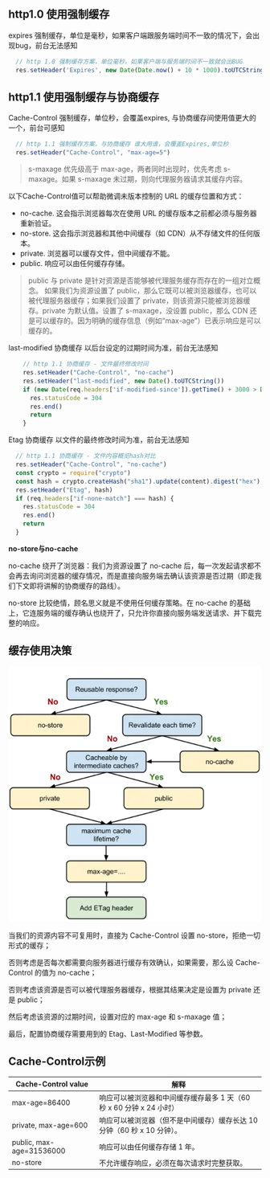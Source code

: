 ## http1.0 使用强制缓存

expires 强制缓存，单位是毫秒，如果客户端跟服务端时间不一致的情况下，会出现bug，前台无法感知

```javascript
  // http 1.0 强制缓存方案，单位毫秒，如果客户端与服务端时间不一致就会出BUG
  res.setHeader('Expires', new Date(Date.now() + 10 * 1000).toUTCString())
```

## http1.1 使用强制缓存与协商缓存

Cache-Control 强制缓存，单位秒，会覆盖expires, 与协商缓存间使用值更大的一个，前台可感知
  
```javascript
  // http 1.1 强制缓存方案，与协商缓存 谁大用谁，会覆盖Expires,单位秒
  res.setHeader("Cache-Control", "max-age=5")
```
> s-maxage 优先级高于 max-age，两者同时出现时，优先考虑 s-maxage。如果 s-maxage 未过期，则向代理服务器请求其缓存内容。

以下Cache-Control值可以帮助微调未版本控制的 URL 的缓存位置和方式：

  * no-cache. 这会指示浏览器每次在使用 URL 的缓存版本之前都必须与服务器重新验证。
  * no-store. 这会指示浏览器和其他中间缓存（如 CDN）从不存储文件的任何版本。
  * private. 浏览器可以缓存文件，但中间缓存不能。
  * public. 响应可以由任何缓存存储。

  > public 与 private 是针对资源是否能够被代理服务缓存而存在的一组对立概念。 如果我们为资源设置了 public，那么它既可以被浏览器缓存，也可以被代理服务器缓存；如果我们设置了 private，则该资源只能被浏览器缓存。private 为默认值。设置了 s-maxage，没设置 public，那么 CDN 还是可以缓存的。因为明确的缓存信息（例如“max-age”）已表示响应是可以缓存的。

last-modified 协商缓存 以后台设定的过期时间为准，前台无法感知

```javascript
    // http 1.1 协商缓存 - 文件最终修改时间
    res.setHeader("Cache-Control", "no-cache")
    res.setHeader("last-modified", new Date().toUTCString())
    if (new Date(req.headers['if-modified-since']).getTime() + 3000 > Date.now()) {
      res.statusCode = 304
      res.end()
      return
    }
```
  
Etag 协商缓存 以文件的最终修改时间为准，前台无法感知

```javascript
  // http 1.1 协商缓存 - 文件内容概览hash对比
  res.setHeader("Cache-Control", "no-cache")
  const crypto = require("crypto")
  const hash = crypto.createHash("sha1").update(content).digest("hex");
  res.setHeader("Etag", hash)
  if (req.headers["if-none-match"] === hash) {
    res.statusCode = 304
    res.end()
    return
  }
```

**no-store与no-cache**

no-cache 绕开了浏览器：我们为资源设置了 no-cache 后，每一次发起请求都不会再去询问浏览器的缓存情况，而是直接向服务端去确认该资源是否过期（即走我们下文即将讲解的协商缓存的路线）。

no-store 比较绝情，顾名思义就是不使用任何缓存策略。在 no-cache 的基础上，它连服务端的缓存确认也绕开了，只允许你直接向服务端发送请求、并下载完整的响应。

## 缓存使用决策
  
  ![cc](assets/cc.webp)

  当我们的资源内容不可复用时，直接为 Cache-Control 设置 no-store，拒绝一切形式的缓存；

  否则考虑是否每次都需要向服务器进行缓存有效确认，如果需要，那么设 Cache-Control 的值为 no-cache；

  否则考虑该资源是否可以被代理服务器缓存，根据其结果决定是设置为 private 还是 public；

  然后考虑该资源的过期时间，设置对应的 max-age 和 s-maxage 值；

  最后，配置协商缓存需要用到的 Etag、Last-Modified 等参数。

## Cache-Control示例
  | Cache-Control value      | 解释                                                                    |
  | ------------------------ | ----------------------------------------------------------------------- |
  | max-age=86400            | 响应可以被浏览器和中间缓存缓存最多 1 天（60 秒 x 60 分钟 x 24 小时）    |
  | private, max-age=600     | 响应可以被浏览器（但不是中间缓存）缓存长达 10 分钟（60 秒 x 10 分钟）。 |
  | public, max-age=31536000 | 响应可以由任何缓存存储 1 年。                                           |
  | no-store                 | 不允许缓存响应，必须在每次请求时完整获取。                              |